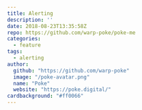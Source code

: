 ```yaml
---
title: Alerting
description: ''
date: 2018-08-23T13:35:58Z
repo: https://github.com/warp-poke/poke-me
categories:
  - feature
tags:
  - alerting
author:
  github: "https://github.com/warp-poke"
  image: "/poke-avatar.png"
  name: "Poke"
  website: "https://poke.digital/"
cardbackground: "#ff0066"
---
```

